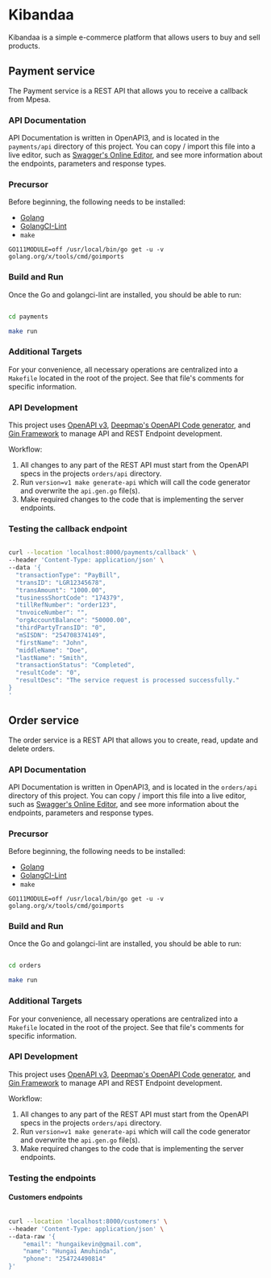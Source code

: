 # Kibandaa

Kibandaa is a simple e-commerce platform that allows users to buy and sell products.

## Payment service

The Payment service is a REST API that allows you to receive a callback from Mpesa.

### API Documentation

API Documentation is written in OpenAPI3, and is located in the `payments/api` directory of this project. You can copy / import this file into a live editor, such as [Swagger's Online Editor](https://editor.swagger.io/), and see more information about the endpoints, parameters and response types.

### Precursor

Before beginning, the following needs to be installed:

- [Golang](https://go.dev/doc/install)
- [GolangCI-Lint](https://golangci-lint.run/usage/install/)
- `make`

`GO111MODULE=off /usr/local/bin/go get -u -v golang.org/x/tools/cmd/goimports`

### Build and Run

Once the Go and golangci-lint are installed, you should be able to run:

```bash

cd payments

make run

```

### Additional Targets

For your convenience, all necessary operations are centralized into a `Makefile` located in the root of the project. See that file's comments for specific information.

### API Development

This project uses [OpenAPI v3](https://spec.openapis.org/oas/v3.1.0), [Deepmap's OpenAPI Code generator](https://github.com/deepmap/oapi-codegen), and [Gin Framework](https://gin-gonic.com/) to manage API and REST Endpoint development.

Workflow:

1. All changes to any part of the REST API must start from the OpenAPI specs in the projects `orders/api` directory.
2. Run `version=v1 make generate-api` which will call the code generator and overwrite the `api.gen.go` file(s).
3. Make required changes to the code that is implementing the server endpoints.


### Testing the callback endpoint

```bash 

curl --location 'localhost:8000/payments/callback' \
--header 'Content-Type: application/json' \
--data '{
  "transactionType": "PayBill",
  "transID": "LGR12345678",
  "transAmount": "1000.00",
  "tusinessShortCode": "174379",
  "tillRefNumber": "order123",
  "tnvoiceNumber": "",
  "orgAccountBalance": "50000.00",
  "thirdPartyTransID": "0",
  "mSISDN": "254708374149",
  "firstName": "John",
  "middleName": "Doe",
  "lastName": "Smith",
  "transactionStatus": "Completed",
  "resultCode": "0",
  "resultDesc": "The service request is processed successfully."
}
'

```


## Order service

The order service is a REST API that allows you to create, read, update and delete orders.

### API Documentation

API Documentation is written in OpenAPI3, and is located in the `orders/api` directory of this project. You can copy / import this file into a live editor, such as [Swagger's Online Editor](https://editor.swagger.io/), and see more information about the endpoints, parameters and response types.

### Precursor

Before beginning, the following needs to be installed:
- [Golang](https://go.dev/doc/install)
- [GolangCI-Lint](https://golangci-lint.run/usage/install/)
- `make`

`GO111MODULE=off /usr/local/bin/go get -u -v golang.org/x/tools/cmd/goimports`

### Build and Run

Once the Go and golangci-lint are installed, you should be able to run:

```bash 

cd orders

make run 

```
### Additional Targets

For your convenience, all necessary operations are centralized into a `Makefile` located in the root of the project. See that file's comments for specific information.

### API Development

This project uses [OpenAPI v3](https://spec.openapis.org/oas/v3.1.0), [Deepmap's OpenAPI Code generator](https://github.com/deepmap/oapi-codegen), and [Gin Framework](https://gin-gonic.com/) to manage API and REST Endpoint development.

Workflow:

1. All changes to any part of the REST API must start from the OpenAPI specs in the projects `orders/api` directory.
2. Run `version=v1 make generate-api` which will call the code generator and overwrite the `api.gen.go` file(s).
3. Make required changes to the code that is implementing the server endpoints.

### Testing the endpoints

#### Customers endpoints

```bash 

curl --location 'localhost:8000/customers' \
--header 'Content-Type: application/json' \
--data-raw '{
    "email": "hungaikevin@gmail.com",
    "name": "Hungai Amuhinda",
    "phone": "254724490814"
}'

```

